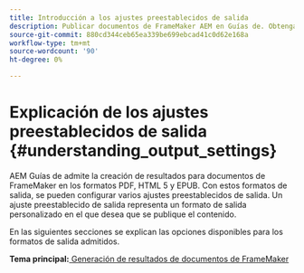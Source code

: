 ```yaml
---
title: Introducción a los ajustes preestablecidos de salida
description: Publicar documentos de FrameMaker AEM en Guías de. Obtenga información sobre cómo generar resultados para documentos de FrameMaker en los formatos PDF, HTML 5 y EPUB.
source-git-commit: 880cd344ceb65ea339be699ebcad41c0d62e168a
workflow-type: tm+mt
source-wordcount: '90'
ht-degree: 0%

---
```


# Explicación de los ajustes preestablecidos de salida {#understanding_output_settings}

AEM Guías de admite la creación de resultados para documentos de FrameMaker en los formatos PDF, HTML 5 y EPUB. Con estos formatos de salida, se pueden configurar varios ajustes preestablecidos de salida. Un ajuste preestablecido de salida representa un formato de salida personalizado en el que desea que se publique el contenido.

En las siguientes secciones se explican las opciones disponibles para los formatos de salida admitidos.

**Tema principal:**[ Generación de resultados de documentos de FrameMaker](fm-output-generatation.md)
